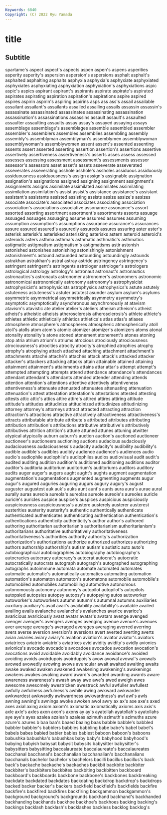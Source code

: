 ```yaml
---
Keywords: 6840
Copyright: (C) 2022 Ryu Yamada
---
```



# title

## Subtitle
spartame's aspect aspect's aspects aspen
aspen's aspens asperities asperity asperity's aspersion aspersion's aspersions asphalt asphalt's
asphalted asphalting asphalts asphyxia asphyxia's asphyxiate asphyxiated asphyxiates asphyxiating asphyxiation
asphyxiation's asphyxiations aspic aspic's aspics aspirant aspirant's aspirants aspirate aspirate's
aspirated aspirates aspirating aspiration aspiration's aspirations aspire aspired aspires aspirin
aspirin's aspiring aspirins asps ass ass's assail assailable assailant assailant's
assailants assailed assailing assails assassin assassin's assassinate assassinated assassinates assassinating
assassination assassination's assassinations assassins assault assault's assaulted assaulter assaulting assaults
assay assay's assayed assaying assays assemblage assemblage's assemblages assemble assembled
assembler assembler's assemblers assembles assemblies assembling assembly assembly's assemblyman assemblyman's
assemblymen assemblywoman assemblywoman's assemblywomen assent assent's assented assenting assents assert
asserted asserting assertion assertion's assertions assertive assertively assertiveness assertiveness's asserts
asses assess assessed assesses assessing assessment assessment's assessments assessor assessor's
assessors asset asset's assets asseverate asseverated asseverates asseverating asshole asshole's
assholes assiduous assiduously assiduousness assiduousness's assign assign's assignable assignation assignation's
assignations assigned assigning assignment assignment's assignments assigns assimilate assimilated assimilates
assimilating assimilation assimilation's assist assist's assistance assistance's assistant assistant's assistants
assisted assisting assists assize assize's assizes associate associate's associated associates
associating association association's associations associative assonance assonance's assort assorted assorting
assortment assortment's assortments assorts assuage assuaged assuages assuaging assume assumed
assumes assuming assumption assumption's assumptions assurance assurance's assurances assure assured
assured's assuredly assureds assures assuring aster aster's asterisk asterisk's asterisked
asterisking asterisks astern asteroid asteroid's asteroids asters asthma asthma's asthmatic
asthmatic's asthmatics astigmatic astigmatism astigmatism's astigmatisms astir astonish astonished astonishes
astonishing astonishingly astonishment astonishment's astound astounded astounding astoundingly astounds astrakhan
astrakhan's astral astray astride astringency astringency's astringent astringent's astringents astrologer
astrologer's astrologers astrological astrology astrology's astronaut astronaut's astronautics astronautics's astronauts
astronomer astronomer's astronomers astronomic astronomical astronomically astronomy astronomy's astrophysicist astrophysicist's
astrophysicists astrophysics astrophysics's astute astutely astuteness astuteness's astuter astutest asunder
asylum asylum's asylums asymmetric asymmetrical asymmetrically asymmetry asymmetry's asymptotic asymptotically
asynchronous asynchronously at atavism atavism's atavistic ate atelier atelier's ateliers
atheism atheism's atheist atheist's atheistic atheists atherosclerosis atherosclerosis's athlete athlete's
athletes athletic athletically athletics athletics's atlas atlas's atlases atmosphere atmosphere's
atmospheres atmospheric atmospherically atoll atoll's atolls atom atom's atomic atomizer
atomizer's atomizers atoms atonal atonality atonality's atone atoned atonement atonement's
atones atoning atop atria atrium atrium's atriums atrocious atrociously atrociousness
atrociousness's atrocities atrocity atrocity's atrophied atrophies atrophy atrophy's atrophying attach
attached attaching attachment attachment's attachments attaché attaché's attachés attack attack's
attacked attacker attacker's attackers attacking attacks attain attainable attained attaining
attainment attainment's attainments attains attar attar's attempt attempt's attempted attempting
attempts attend attendance attendance's attendances attendant attendant's attendants attended attender
attending attends attention attention's attentions attentive attentively attentiveness attentiveness's attenuate
attenuated attenuates attenuating attenuation attenuation's attest attestation attestation's attestations attested
attesting attests attic attic's attics attire attire's attired attires attiring
attitude attitude's attitudes attitudinize attitudinized attitudinizes attitudinizing attorney attorney's attorneys
attract attracted attracting attraction attraction's attractions attractive attractively attractiveness attractiveness's
attracts attributable attribute attribute's attributed attributes attributing attribution attribution's attributions
attributive attributive's attributively attributives attrition attrition's attune attuned attunes attuning
atwitter atypical atypically auburn auburn's auction auction's auctioned auctioneer auctioneer's
auctioneers auctioning auctions audacious audaciously audaciousness audaciousness's audacity audacity's audibility
audibility's audible audible's audibles audibly audience audience's audiences audio audio's
audiophile audiophile's audiophiles audios audiovisual audit audit's audited auditing audition
audition's auditioned auditioning auditions auditor auditor's auditoria auditorium auditorium's auditoriums
auditors auditory audits auger auger's augers aught aught's aughts augment
augmentation augmentation's augmentations augmented augmenting augments augur augur's augured auguries
auguring augurs augury augury's august auguster augustest auk auk's auks
aunt aunt's aunts aura aura's aurae aural aurally auras aureola
aureola's aureolas aureole aureole's aureoles auricle auricle's auricles auspice auspice's
auspices auspicious auspiciously auspiciousness auspiciousness's austere austerely austerer austerest austerities
austerity austerity's authentic authentically authenticate authenticated authenticates authenticating authentication authentication's
authentications authenticity authenticity's author author's authored authoring authoritarian authoritarian's authoritarianism
authoritarianism's authoritarians authoritative authoritatively authoritativeness authoritativeness's authorities authority authority's authorization
authorization's authorizations authorize authorized authorizes authorizing authors authorship authorship's autism
autism's autistic auto auto's autobiographical autobiographies autobiography autobiography's autocracies autocracy
autocracy's autocrat autocrat's autocratic autocratically autocrats autograph autograph's autographed autographing
autographs autoimmune automata automate automated automates automatic automatic's automatically automatics
automating automation automation's automaton automaton's automatons automobile automobile's automobiled automobiles
automobiling automotive autonomous autonomously autonomy autonomy's autopilot autopilot's autopilots autopsied
autopsies autopsy autopsy's autopsying autos autoworker autoworker's autoworkers autumn autumn's
autumnal autumns auxiliaries auxiliary auxiliary's avail avail's availability availability's available
availed availing avails avalanche avalanche's avalanches avarice avarice's avaricious avariciously
avast avatar avatar's avatars avenge avenged avenger avenger's avengers avenges
avenging avenue avenue's avenues aver average average's averaged averages averaging
averred averring avers averse aversion aversion's aversions avert averted averting
averts avian aviaries aviary aviary's aviation aviation's aviator aviator's aviators
aviatrices aviatrix aviatrix's aviatrixes avid avidity avidity's avidly avionics avionics's
avocado avocado's avocadoes avocados avocation avocation's avocations avoid avoidable avoidably
avoidance avoidance's avoided avoiding avoids avoirdupois avoirdupois's avow avowal avowal's
avowals avowed avowedly avowing avows avuncular await awaited awaiting awaits
awake awaked awaken awakened awakening awakening's awakenings awakens awakes awaking
award award's awarded awarding awards aware awareness awareness's awash away
awe awe's awed aweigh awes awesome awesomely awestricken awestruck awful
awfuller awfullest awfully awfulness awfulness's awhile awing awkward awkwarder awkwardest
awkwardly awkwardness awkwardness's awl awl's awls awning awning's awnings awoke
awoken awol awry ax ax's axe axe's axed axes axial
axing axiom axiom's axiomatic axiomatically axioms axis axis's axle axle's
axles axon axon's axons ay ay's ayatollah ayatollah's ayatollahs aye
aye's ayes azalea azalea's azaleas azimuth azimuth's azimuths azure azure's
azures b baa baa's baaed baaing baas babble babble's babbled
babbler babbler's babblers babbles babbling babe babe's babel babel's babels
babes babied babier babies babiest baboon baboon's baboons babushka babushka's
babushkas baby baby's babyhood babyhood's babying babyish babysat babysit babysits
babysitter babysitter's babysitters babysitting baccalaureate baccalaureate's baccalaureates bacchanal bacchanal's bacchanalian
bacchanalian's bacchanalians bacchanals bachelor bachelor's bachelors bacilli bacillus bacillus's back
back's backache backache's backaches backbit backbite backbiter backbiter's backbiters backbites
backbiting backbitten backboard backboard's backboards backbone backbone's backbones backbreaking backdate
backdated backdates backdating backdrop backdrop's backdrops backed backer backer's backers
backfield backfield's backfields backfire backfire's backfired backfires backfiring backgammon backgammon's
background background's backgrounds backhand backhand's backhanded backhanding backhands backhoe backhoe's
backhoes backing backing's backings backlash backlash's backlashes backless backlog backlog's
